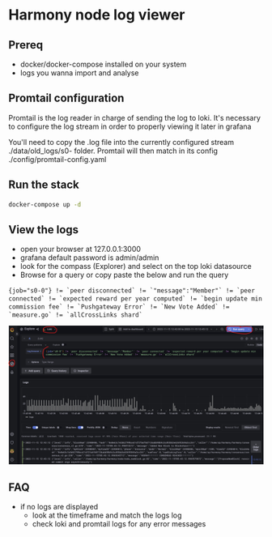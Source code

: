 # Harmony node log viewer

## Prereq

- docker/docker-compose installed on your system
- logs you wanna import and analyse

## Promtail configuration

Promtail is the log reader in charge of sending the log to loki. It's necessary to configure the log stream in order to properly viewing it later in grafana

You'll need to copy the .log file into the currently configured stream ./data/old_logs/s0-<x> folder. Promtail will then match in its config ./config/promtail-config.yaml

## Run the stack

```bash
docker-compose up -d
```

## View the logs

- open your browser at 127.0.0.1:3000 
- grafana default password is admin/admin
- look for the compass (Explorer) and select on the top loki datasource
- Browse for a query or copy paste the below and run the query
```
{job="s0-0"} != `peer disconnected` != `"message":"Member"` != `peer connected` != `expected reward per year computed` != `begin update min commission fee` != `Pushgateway Error` != `New Vote Added` != `measure.go` != `allCrossLinks shard`
```

![image info](./img/loki-harmony-node-log.jpg)

## FAQ

- if no logs are displayed
  - look at the timeframe and match the logs log
  - check loki and promtail logs for any error messages

